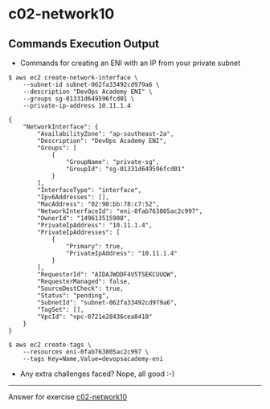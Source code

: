 # c02-network10

## Commands Execution Output

- Commands for creating an ENI with an IP from your private subnet

```
$ aws ec2 create-network-interface \
    --subnet-id subnet-062fa33492cd979a6 \
    --description "DevOps Academy ENI" \
    --groups sg-01331d649596fcd01 \
    --private-ip-address 10.11.1.4

{
    "NetworkInterface": {
        "AvailabilityZone": "ap-southeast-2a",
        "Description": "DevOps Academy ENI",
        "Groups": [
            {
                "GroupName": "private-sg",
                "GroupId": "sg-01331d649596fcd01"
            }
        ],
        "InterfaceType": "interface",
        "Ipv6Addresses": [],
        "MacAddress": "02:90:bb:78:c7:52",
        "NetworkInterfaceId": "eni-0fab763805ac2c997",
        "OwnerId": "149613515908",
        "PrivateIpAddress": "10.11.1.4",
        "PrivateIpAddresses": [
            {
                "Primary": true,
                "PrivateIpAddress": "10.11.1.4"
            }
        ],
        "RequesterId": "AIDAJWDDF4V5TSEKCUUQW",
        "RequesterManaged": false,
        "SourceDestCheck": true,
        "Status": "pending",
        "SubnetId": "subnet-062fa33492cd979a6",
        "TagSet": [],
        "VpcId": "vpc-0721e28436cea8410"
    }
}

$ aws ec2 create-tags \
    --resources eni-0fab763805ac2c997 \
    --tags Key=Name,Value=devopsacademy-eni
```

- Any extra challenges faced?
Nope, all good :-)

***
Answer for exercise [c02-network10](https://github.com/devopsacademyau/academy/blob/893381c6f0b69434d9e8597d3d4b1c17f9bc1371/classes/02class/exercises/c02-network10/README.md)

